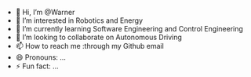 - 👋 Hi, I’m @Warner
- 👀 I’m interested in Robotics and Energy
- 🌱 I’m currently learning Software Engineering and Control Engineering
- 💞️ I’m looking to collaborate on Autonomous Driving
- 📫 How to reach me :through my Github email
- 😄 Pronouns: ...
- ⚡ Fun fact: ...

<!---
Warner0709/Warner0709 is a ✨ special ✨ repository because its `README.md` (this file) appears on your GitHub profile.
You can click the Preview link to take a look at your changes.
--->

